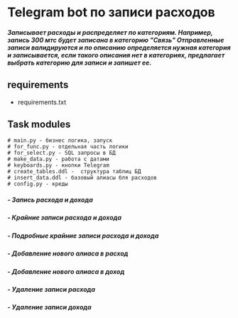 # Telegram bot по записи расходов
##### Записывает расходы и распределяет по категориям. Например, запись 300 мтс будет записана в категорию "Связь" Отправленные записи валидируются и по описанию определяется нужная категория и записывается, если такого описания нет в категориях, предлагает выбрать категорию для записи и запишет ее.

## requirements
- requirements.txt

## Task modules
```
# main.py - бизнес логика, запуск
# for_func.py - отдельная часть логики
# for_select.py - SQL запросы в БД
# make_data.py - работа с датами
# keyboards.py - кнопки Telegram
# create_tables.ddl -  структура таблиц БД
# insert_data.ddl - базовый алиасы бля расходов
# config.py - креды
```

##### - Запись расхода и дохода



##### - Крайние записи расхода и дохода



##### - Подробные крайние записи расхода и дохода



##### - Добавление нового алиаса в расход



##### - Добавление нового алиаса в доход



##### - Удаление записи расхода



##### - Удаление записи дохода
